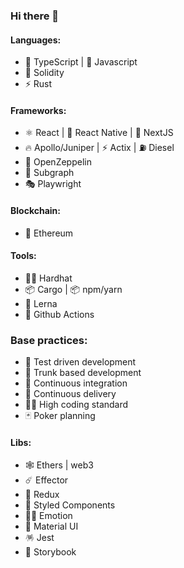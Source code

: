 ### Hi there 👋

#### Languages:
- 💪 TypeScript | 👻 Javascript
- 💎 Solidity
- ⚡ Rust

#### Frameworks:
- ⚛️ React | 📱 React Native | 🚧 NextJS
- 🔥 Apollo/Juniper | ⚡ Actix | ⛽ Diesel
- 💎 OpenZeppelin
- 🌋 Subgraph
- 🎭 Playwright

#### Blockchain:
- 🚀 Ethereum

#### Tools:
- 👷‍♂️ Hardhat
- 📦 Cargo | 📦 npm/yarn
- 🐉 Lerna
- 🦾 Github Actions

### Base practices:
- 🧪 Test driven development
- 🚤 Trunk based development
- 🏃 Continuous integration
- 🚚 Continuous delivery
- 👨‍💻 High coding standard
- 🃏 Poker planning

#### Libs:
- 🕸 Ethers | web3
- ☄️ Effector
- 🦆 Redux
- 💅 Styled Components
- 👩‍🎤 Emotion
- 🎱 Material UI
- 🪅 Jest
- 📕 Storybook
